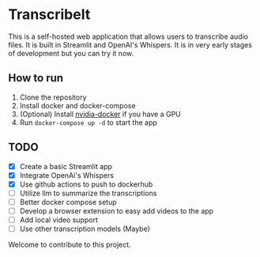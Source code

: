 # TranscribeIt
This is a self-hosted web application that allows users to transcribe audio files. 
It is built in Streamlit and OpenAI's Whispers.
It is in very early stages of development but you can try it now.

## How to run
1. Clone the repository
2. Install docker and docker-compose
3. (Optional) Install [nvidia-docker](https://docs.nvidia.com/datacenter/cloud-native/container-toolkit/latest/install-guide.html) if you have a GPU
4. Run `docker-compose up -d` to start the app

## TODO
- [x] Create a basic Streamlit app
- [x] Integrate OpenAi's Whispers
- [x] Use github actions to push to dockerhub
- [ ] Utilize llm to summarize the transcriptions
- [ ] Better docker compose setup
- [ ] Develop a browser extension to easy add videos to the app
- [ ] Add local video support
- [ ] Use other transcription models (Maybe)

Welcome to contribute to this project. 

